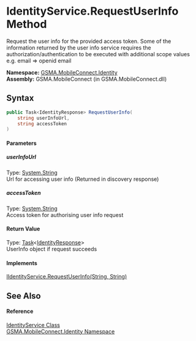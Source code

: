 IdentityService.RequestUserInfo Method
======================================
Request the user info for the provided access token. Some of the information returned by the user info service requires the authorization/authentication to be executed with additional scope values e.g. email => openid email

**Namespace:** [GSMA.MobileConnect.Identity][1]  
**Assembly:** GSMA.MobileConnect (in GSMA.MobileConnect.dll)

Syntax
------

```csharp
public Task<IdentityResponse> RequestUserInfo(
	string userInfoUrl,
	string accessToken
)
```

#### Parameters

##### *userInfoUrl*
Type: [System.String][2]  
Url for accessing user info (Returned in discovery response)

##### *accessToken*
Type: [System.String][2]  
Access token for authorising user info request

#### Return Value
Type: [Task][3]&lt;[IdentityResponse][4]>  
UserInfo object if request succeeds
#### Implements
[IIdentityService.RequestUserInfo(String, String)][5]  


See Also
--------

#### Reference
[IdentityService Class][6]  
[GSMA.MobileConnect.Identity Namespace][1]  

[1]: ../README.md
[2]: http://msdn.microsoft.com/en-us/library/s1wwdcbf
[3]: http://msdn.microsoft.com/en-us/library/dd321424
[4]: ../IdentityResponse/README.md
[5]: ../IIdentityService/RequestUserInfo.md
[6]: README.md
[7]: ../../_icons/Help.png